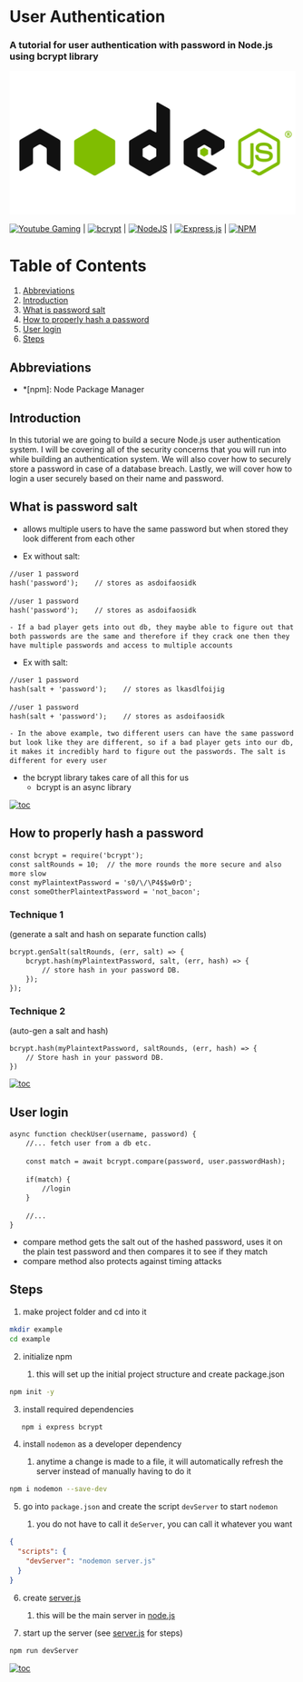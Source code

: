 # User Authentication
### A tutorial for user authentication with password in Node.js using bcrypt library

[![nodejs](../../../../assets/images/nodejs.png)](https://nodejs.org/en/)

[![Youtube Gaming](https://img.shields.io/badge/Youtube-FF0000?style=flat&logo=Youtube&logoColor=white)](https://www.youtube.com/watch?v=Ud5xKCYQTjM&t=0s) |
[![bcrypt](https://img.shields.io/badge/-bcrypt-blue?style=flat&?style=for-the-badge&logo=appveyor&logoColor=white)](https://www.npmjs.com/package/bcrypt) |
[![NodeJS](https://img.shields.io/badge/Docs-node.js-6DA55F?style=flat&logo=node.js&logoColor=white)](https://nodejs.org/en/docs/) |
[![Express.js](https://img.shields.io/badge/Docs-express.js-%23404d59.svg?style=flat&logo=express&logoColor=%2361DAFB)](https://expressjs.com/en/guide/routing.html) |
[![NPM](https://img.shields.io/badge/NPM-%23000000.svg?style=flat&logo=npm&logoColor=white)](https://www.npmjs.com/)

# Table of Contents

1. [Abbreviations](#abbreviations)
2. [Introduction](#introduction)
3. [What is password salt](#what-is-password-salt)
4. [How to properly hash a password](#how-to-properly-hash-a-password)
5. [User login](#user-login)
6. [Steps](#steps)

## Abbreviations

- \*[npm]: Node Package Manager

## Introduction

In this tutorial we are going to build a secure Node.js user authentication system. I will be covering all of the security concerns that you will run into while building an authentication system. We will also cover how to securely store a password in case of a database breach. Lastly, we will cover how to login a user securely based on their name and password.

## What is password salt

- allows multiple users to have the same password but when stored they look different from each other

- Ex without salt:

```nodejs
//user 1 password
hash('password');    // stores as asdoifaosidk

//user 1 password
hash('password');    // stores as asdoifaosidk
```

    - If a bad player gets into out db, they maybe able to figure out that both passwords are the same and therefore if they crack one then they have multiple passwords and access to multiple accounts

- Ex with salt:

```nodejs
//user 1 password
hash(salt + 'password');    // stores as lkasdlfoijig

//user 1 password
hash(salt + 'password');    // stores as asdoifaosidk
```

    - In the above example, two different users can have the same password but look like they are different, so if a bad player gets into our db, it makes it incredibly hard to figure out the passwords. The salt is different for every user

- the bcrypt library takes care of all this for us
  - bcrypt is an async library

[![toc](https://img.shields.io/badge/back%20to%20top-%E2%86%A9-red)](#table-of-contents)

## How to properly hash a password

```nodejs
const bcrypt = require('bcrypt');
const saltRounds = 10;  // the more rounds the more secure and also more slow
const myPlaintextPassword = 's0/\/\P4$$w0rD';
const someOtherPlaintextPassword = 'not_bacon';
```

### Technique 1

(generate a salt and hash on separate function calls)

```nodejs
bcrypt.genSalt(saltRounds, (err, salt) => {
    bcrypt.hash(myPlaintextPassword, salt, (err, hash) => {
        // store hash in your password DB.
    });
});
```

### Technique 2

(auto-gen a salt and hash)

```nodejs
bcrypt.hash(myPlaintextPassword, saltRounds, (err, hash) => {
    // Store hash in your password DB.
})
```

[![toc](https://img.shields.io/badge/back%20to%20top-%E2%86%A9-red)](#table-of-contents)

## User login

```nodejs
async function checkUser(username, password) {
    //... fetch user from a db etc.

    const match = await bcrypt.compare(password, user.passwordHash);

    if(match) {
        //login
    }

    //...
}
```

- compare method gets the salt out of the hashed password, uses it on the plain test password and then compares it to see if they match
- compare method also protects against timing attacks

## Steps

1. make project folder and cd into it

```bash
mkdir example
cd example
```

2. initialize npm

   1. this will set up the initial project structure and create package.json

```bash
npm init -y
```

3. install required dependencies

```bash
   npm i express bcrypt
```

4. install `nodemon` as a developer dependency

   1. anytime a change is made to a file, it will automatically refresh the server instead of manually having to do it

```bash
npm i nodemon --save-dev
```

5. go into `package.json` and create the script `devServer` to start `nodemon`

   1. you do not have to call it `deServer`, you can call it whatever you want

```json
{
  "scripts": {
    "devServer": "nodemon server.js"
  }
}
```

6. create [server.js](./javascript.node-js.user-authentication.examples.server-js.md)

   1. this will be the main server in [node.js](https://nodejs.org/en/)

7. start up the server (see [server.js](./javascript.node-js.user-authentication.examples.server-js.md) for steps)

```bash
npm run devServer
```

[![toc](https://img.shields.io/badge/back%20to%20top-%E2%86%A9-red)](#table-of-contents)

